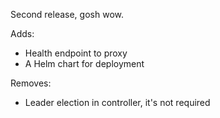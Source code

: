 Second release, gosh wow.

Adds:
- Health endpoint to proxy
- A Helm chart for deployment

Removes:
- Leader election in controller, it's not required
